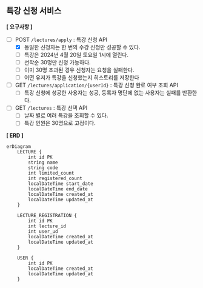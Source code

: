 ## 특강 신청 서비스

**[ 요구사항 ]**

- [ ] POST `/lectures/apply` : 특강 신청 API
    - [X] 동일한 신청자는 한 번의 수강 신청만 성공할 수 있다.
    - [ ] 특강은 2024년 4월 20일 토요일 1시에 열린다.
    - [ ] 선착순 30명만 신청 가능하다.
    - [ ] 이미 30명 초과된 경우 신청자는 요청을 실패한다.
    - [ ] 어떤 유저가 특강을 신청했는지 히스토리를 저장한다
- [ ] GET `/lectures/application/{userId}` : 특강 신청 완료 여부 조회 API
    - [ ] 특강 신청에 성공한 사용자는 성공, 등록자 명단에 없는 사용자는 실패를 반환한다.
- [ ] GET `/lectures` : 특강 선택 API
    - [ ] 날짜 별로 여러 특강을 조회할 수 있다.
    - [ ] 특강 인원은 30명으로 고정이다.

**[ ERD ]**

```mermaid
erDiagram
    LECTURE {
        int id PK
        string name
        string code
        int limited_count
        int registered_count
        localDateTime start_date
        localDateTime end_date
        localDateTime created_at
        localDateTime updated_at
    }

    LECTURE_REGISTRATION {
        int id PK
        int lecture_id
        int user_ud
        localDateTime created_at
        localDateTime updated_at
    }

    USER {
        int id PK
        localDateTime created_at
        localDateTime updated_at
    }
```
